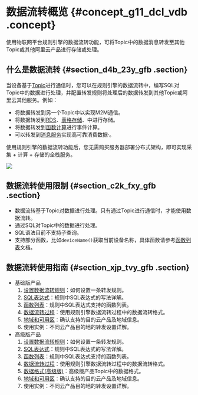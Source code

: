 # 数据流转概览 {#concept_g11_dcl_vdb .concept}

使用物联网平台规则引擎的数据流转功能，可将Topic中的数据消息转发至其他Topic或其他阿里云产品进行存储或处理。

## 什么是数据流转 {#section_d4b_23y_gfb .section}

当设备基于[Topic](intl.zh-CN/用户指南/产品与设备/高级版/Topic列表.md#)进行通信时，您可以在规则引擎的数据流转中，编写SQL对Topic中的数据进行处理，并配置转发规则将处理后的数据转发到其他Topic或阿里云其他服务。例如：

-   将数据转发到另一个Topic中以实现M2M通信。
-   将数据转发到[RDS](https://www.alibabacloud.com/product/apsaradb-for-rds-mysql)、[表格存储](https://www.alibabacloud.com/product/table-store)、中进行存储。
-   将数据转发到[函数计算](https://www.alibabacloud.com/product/function-compute)进行事件计算。
-   可以转发到[消息服务](https://www.alibabacloud.com/product/message-service)实现高可靠消费数据·。

使用规则引擎的数据流转功能后，您无需购买服务器部署分布式架构，即可实现采集 + 计算 + 存储的全栈服务。

![](http://static-aliyun-doc.oss-cn-hangzhou.aliyuncs.com/assets/img/7486/15469119482243_zh-CN.png)

## 数据流转使用限制 {#section_c2k_fxy_gfb .section}

-   数据流转基于Topic对数据进行处理。只有通过Topic进行通信时，才能使用数据流转。
-   通过SQL对Topic中的数据进行处理。
-   SQL语法目前不支持子查询。
-   支持部分函数，比如`deviceName()`获取当前设备名称，具体函数请参考[函数列表](intl.zh-CN/用户指南/规则引擎/函数列表.md#)文档。

## 数据流转使用指南 {#section_xjp_tvy_gfb .section}

-   基础版产品
    1.  [设置数据流转规则](intl.zh-CN/用户指南/规则引擎/设置数据流转规则.md#)：如何设置一条转发规则。
    2.  [SQL表达式](intl.zh-CN/用户指南/规则引擎/SQL表达式.md#)：规则中SQL表达式的写法详解。
    3.  [函数列表](intl.zh-CN/用户指南/规则引擎/函数列表.md#)：规则中SQL表达式支持的函数列表。
    4.  [数据流转过程](intl.zh-CN/用户指南/规则引擎/数据流转过程.md#)：使用规则引擎数据流转过程中的数据流转格式。
    5.  [地域和可用区](intl.zh-CN/用户指南/规则引擎/地域和可用区.md#)：确认支持的目的云产品及地域信息。
    6.  使用实例：不同云产品目的地的转发设置详解。
-   高级版产品
    1.  [设置数据流转规则](intl.zh-CN/用户指南/规则引擎/设置数据流转规则.md#)：如何设置一条转发规则。
    2.  [SQL表达式](intl.zh-CN/用户指南/规则引擎/SQL表达式.md#)：规则中SQL表达式的写法详解。
    3.  [函数列表](intl.zh-CN/用户指南/规则引擎/函数列表.md#)：规则中SQL表达式支持的函数列表。
    4.  [数据流转过程](intl.zh-CN/用户指南/规则引擎/数据流转过程.md#)：使用规则引擎数据流转过程中的数据流转格式。
    5.  [数据格式\(高级版\)](intl.zh-CN/用户指南/规则引擎/数据格式(高级版).md#)：高级版产品Topic中的数据格式。
    6.  [地域和可用区](intl.zh-CN/用户指南/规则引擎/地域和可用区.md#)：确认支持的目的云产品及地域信息。
    7.  使用实例：不同云产品目的地的转发设置详解。

